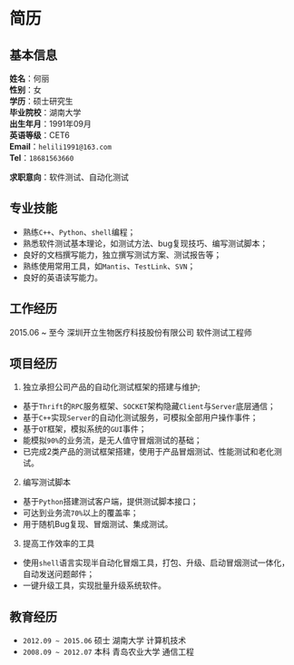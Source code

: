 # 简历

## 基本信息

**姓名**：何丽  
**性别**：女  
**学历**：硕士研究生  
**毕业院校**：湖南大学  
**出生年月**：1991年09月  
**英语等级**：CET6  
**Email**：`helili1991@163.com`  
**Tel**：`18681563660`  

**求职意向**：软件测试、自动化测试  

## 专业技能  

  + 熟练`C++`、`Python`、`shell`编程；  
  + 熟悉软件测试基本理论，如测试方法、bug复现技巧、编写测试脚本；  
  + 良好的文档撰写能力，独立撰写测试方案、测试报告等；  
  + 熟练使用常用工具，如`Mantis`、`TestLink`、`SVN`；  
  + 良好的英语读写能力。  

## 工作经历  

  2015.06 ~ 至今  深圳开立生物医疗科技股份有限公司  软件测试工程师  

## 项目经历  

1. 独立承担公司产品的自动化测试框架的搭建与维护;  
  + 基于`Thrift`的`RPC`服务框架、`SOCKET`架构隐藏`Client`与`Server`底层通信；  
  + 基于`C++`实现`Server`的自动化测试服务，可模拟全部用户操作事件；  
  + 基于`QT`框架，模拟系统的`GUI`事件；  
  + 能模拟`90%`的业务流，是无人值守冒烟测试的基础；  
  + 已完成2类产品的测试框架搭建，使用于产品冒烟测试、性能测试和老化测试。  

2. 编写测试脚本  
  + 基于`Python`搭建测试客户端，提供测试脚本接口；  
  + 可达到业务流`70%`以上的覆盖率；  
  + 用于随机Bug复现、冒烟测试、集成测试。  

3. 提高工作效率的工具  
  + 使用`shell`语言实现半自动化冒烟工具，打包、升级、启动冒烟测试一体化，自动发送问题邮件；  
  + 一键升级工具，实现批量升级系统软件。  

## 教育经历

  + `2012.09 ~ 2015.06`   硕士  湖南大学        计算机技术  
  + `2008.09 ~ 2012.07`   本科  青岛农业大学    通信工程  
